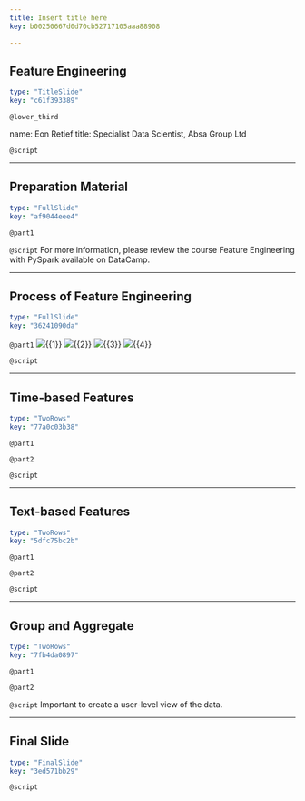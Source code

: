 ```yaml
---
title: Insert title here
key: b00250667d0d70cb52717105aaa88908

---
```

## Feature Engineering

```yaml
type: "TitleSlide"
key: "c61f393389"
```

`@lower_third`

name: Eon Retief
title: Specialist Data Scientist, Absa Group Ltd


`@script`



---
## Preparation Material

```yaml
type: "FullSlide"
key: "af9044eee4"
```

`@part1`



`@script`
For more information, please review the course Feature Engineering with PySpark available on DataCamp.


---
## Process of Feature Engineering

```yaml
type: "FullSlide"
key: "36241090da"
```

`@part1`
![](https://assets.datacamp.com/production/repositories/4477/datasets/bd08e098ab48b784b078590a37952f0885c2a639/fe_1.png){{1}}
![](https://assets.datacamp.com/production/repositories/4477/datasets/c2702f60485dcb1b244f8d9fa68428231c8899e0/fe_2.png){{2}}
![](https://assets.datacamp.com/production/repositories/4477/datasets/cf83cf7d473090b0acec720972d14738be97e47f/fe_3.png){{3}}
![](https://assets.datacamp.com/production/repositories/4477/datasets/b88eb76bdd67c31962e90ebd520ccfbd2be2cb2a/fe_4.png){{4}}


`@script`



---
## Time-based Features

```yaml
type: "TwoRows"
key: "77a0c03b38"
```

`@part1`



`@part2`



`@script`



---
## Text-based Features

```yaml
type: "TwoRows"
key: "5dfc75bc2b"
```

`@part1`



`@part2`



`@script`



---
## Group and Aggregate

```yaml
type: "TwoRows"
key: "7fb4da0897"
```

`@part1`



`@part2`



`@script`
Important to create a user-level view of the data.


---
## Final Slide

```yaml
type: "FinalSlide"
key: "3ed571bb29"
```

`@script`


